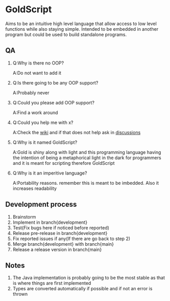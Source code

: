 # GoldScript
Aims to be an intuitive high level language that allow access to low level functions while also staying simple. Intended to be embedded in another program but could be used to build standalone programs. 
## QA
1. Q:Why is there no OOP?

   A:Do not want to add it
2. Q:Is there going to be any OOP support?
   
   A:Probably never
3. Q:Could you please add OOP support?
   
   A:Find a work around
4. Q:Could you help me with x?

   A:Check the [wiki](https://github.com/Melthen-bor/GoldScript/wiki) and if that does not help ask in [discussions](https://github.com/Melthen-bor/GoldScript/discussions)
5. Q:Why is it named GoldScript?

   A:Gold is shiny along with light and this programming language having the intention of being a metaphorical light in the dark for programmers and it is meant for scripting therefore GoldScript
7. Q:Why is it an imperitive language?

   A:Portability reasons. remember this is meant to be imbedded. Also it increases readability
## Development process
1. Brainstorm
2. Implement in branch{development}
3. Test(Fix bugs here if noticed before reported)
4. Release pre-release in branch{development}
5. Fix reported issues if any(If there are go back to step 2)
6. Merge branch{development} with branch{main}
7. Release a release version in branch{main}
## Notes 
1. The Java implementation is probably going to be the most stable as that is where things are first implemented
2. Types are converted automatically if possible and if not an error is thrown
